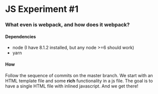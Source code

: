 # JS Experiment #1
### What even is webpack, and how does it webpack?

#### Dependencies
- node (I have 8.1.2 installed, but any node >=6 should work)
- yarn

#### How
Follow the sequence of commits on the master branch. We start with an HTML template file and some **rich** functionality in a js file. The goal is to have a single HTML file with inlined javascript. And we get there!

